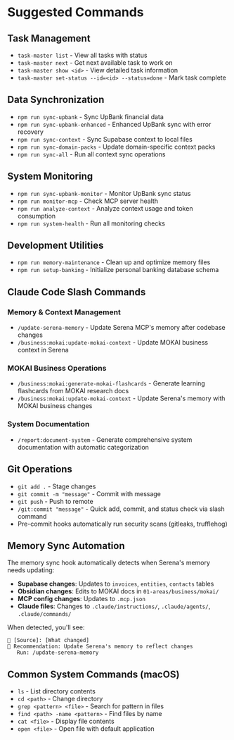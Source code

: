 # Suggested Commands

## Task Management
- `task-master list` - View all tasks with status
- `task-master next` - Get next available task to work on
- `task-master show <id>` - View detailed task information
- `task-master set-status --id=<id> --status=done` - Mark task complete

## Data Synchronization
- `npm run sync-upbank` - Sync UpBank financial data
- `npm run sync-upbank-enhanced` - Enhanced UpBank sync with error recovery
- `npm run sync-context` - Sync Supabase context to local files
- `npm run sync-domain-packs` - Update domain-specific context packs
- `npm run sync-all` - Run all context sync operations

## System Monitoring
- `npm run sync-upbank-monitor` - Monitor UpBank sync status
- `npm run monitor-mcp` - Check MCP server health
- `npm run analyze-context` - Analyze context usage and token consumption
- `npm run system-health` - Run all monitoring checks

## Development Utilities
- `npm run memory-maintenance` - Clean up and optimize memory files
- `npm run setup-banking` - Initialize personal banking database schema

## Claude Code Slash Commands

### Memory & Context Management
- `/update-serena-memory` - Update Serena MCP's memory after codebase changes
- `/business:mokai:update-mokai-context` - Update MOKAI business context in Serena

### MOKAI Business Operations
- `/business:mokai:generate-mokai-flashcards` - Generate learning flashcards from MOKAI research docs
- `/business:mokai:update-mokai-context` - Update Serena's memory with MOKAI business changes

### System Documentation
- `/report:document-system` - Generate comprehensive system documentation with automatic categorization

## Git Operations
- `git add .` - Stage changes
- `git commit -m "message"` - Commit with message
- `git push` - Push to remote
- `/git:commit "message"` - Quick add, commit, and status check via slash command
- Pre-commit hooks automatically run security scans (gitleaks, trufflehog)

## Memory Sync Automation
The memory sync hook automatically detects when Serena's memory needs updating:
- **Supabase changes**: Updates to `invoices`, `entities`, `contacts` tables
- **Obsidian changes**: Edits to MOKAI docs in `01-areas/business/mokai/`
- **MCP config changes**: Updates to `.mcp.json`
- **Claude files**: Changes to `.claude/instructions/`, `.claude/agents/`, `.claude/commands/`

When detected, you'll see:
```
💾 [Source]: [What changed]
🔄 Recommendation: Update Serena's memory to reflect changes
   Run: /update-serena-memory
```

## Common System Commands (macOS)
- `ls` - List directory contents
- `cd <path>` - Change directory
- `grep <pattern> <file>` - Search for pattern in files
- `find <path> -name <pattern>` - Find files by name
- `cat <file>` - Display file contents
- `open <file>` - Open file with default application
